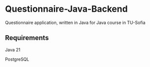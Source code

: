 # Questionnaire-Java-Backend
Questionnaire application, written in Java for Java course in TU-Sofia

## Requirements

Java 21

PostgreSQL